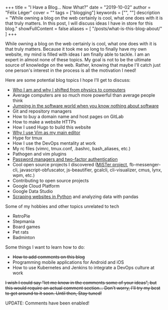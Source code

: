 +++
title = "I Have a Blog... Now What?"
date = "2019-10-02"
author = "Félix Léger"
cover = ""
tags = ["blogging"]
keywords = ["", ""]
description = "While owning a blog on the web certainly is cool, what one does with it is that truly matters. In this post, I will discuss ideas I have in store for this blog."
showFullContent = false
aliases = [
   "/posts/what-is-this-blog-about/"
]
+++

While owning a blog on the web certainly is cool, what one does with it is that truly matters. Because it took
me so long to finally have my own website, my mind is filled with ideas I am finally able to tackle. I am an
expert in almost none of these topics. My goal is not to be the ultimate source of knowledge on the web.
Rather, knowing that maybe I'll catch just one person's interest in the process is all the motivation I need!

Here are some potential blog topics I hope I'll get to discuss:

- [Who I am and why I shifted from physics to
  computers](https://felixleger.com/posts/2019/10/why-i-shifted-from-physics-to-focus-on-software/)
- Average computers are so much more powerful than average people think
- [Jumping in the software world when you know nothing about
  software](https://felixleger.com/posts/2019/10/why-i-shifted-from-physics-to-focus-on-software/)
- Git and repository managers
- How to buy a domain name and host pages on GitLab
- How to make a website HTTPs
- How I used Hugo to build this website
- [Why I use Vim as my main editor](https://felixleger.com/posts/2019/10/why-i-also-choose-vim/)
- Hype for tmux
- How I use the DevOps mentality at work
- My rc files (vimrc, tmux.conf, .bashrc, bash_aliases, etc.)
- Pathogen and vim plugins
- [Password managers and two-factor authentication](https://felixleger.com/posts/2020/12/password-managers/)
- Cool open source projects I discovered ([MiSTer project](https://felixleger.com/posts/2020/10/dream-machine-mister-fpga/), fb-messenger-cli, javascript-obfuscator, js-beautifier, gcalcli,
  cli-visualizer, cmus, lynx, wpm, etc.)
- Contributing to open source projects
- Google Cloud Platform
- Google Data Studio
- [Scraping websites in Python](https://felixleger.com/posts/2021/01/web-scraping-for-preservation/) and
  analyzing data with pandas

Some of my hobbies and other topics unrelated to tech

- RetroPie
- Stepmania
- Board games
- Pet rats
- Badminton

Some things I want to learn how to do:

- <s>How to add comments on this blog</s>
- Programming mobile applications for Android and iOS
- How to use Kubernetes and Jenkins to integrate a DevOps culture at work

<s>I wish I could say "let me know in the comments some of your ideas", but this would require an actual comment
section... Don't worry, I'll try my best to get around to it soon. Until then, Stay tuned!</s>

UPDATE: Comments have been enabled! 

